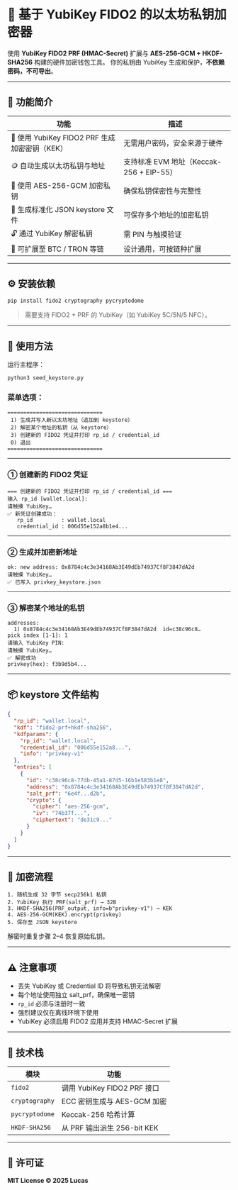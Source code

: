 # 🔐 基于 YubiKey FIDO2 的以太坊私钥加密器

使用 **YubiKey FIDO2 PRF (HMAC-Secret)** 扩展与 **AES-256-GCM + HKDF-SHA256** 构建的硬件加密钱包工具。
你的私钥由 YubiKey 生成和保护，**不依赖密码，不可导出**。

---

## 🚀 功能简介

| 功能 | 描述 |
|------|------|
| 🔑 使用 YubiKey FIDO2 PRF 生成加密密钥（KEK） | 无需用户密码，安全来源于硬件 |
| 🪙 自动生成以太坊私钥与地址 | 支持标准 EVM 地址（Keccak-256 + EIP-55） |
| 🔐 使用 AES-256-GCM 加密私钥 | 确保私钥保密性与完整性 |
| 📁 生成标准化 JSON keystore 文件 | 可保存多个地址的加密私钥 |
| 🔓 通过 YubiKey 解密私钥 | 需 PIN 与触摸验证 |
| 🧩 可扩展至 BTC / TRON 等链 | 设计通用，可按链种扩展 |

---

## ⚙️ 安装依赖

```bash
pip install fido2 cryptography pycryptodome
```

> 需要支持 FIDO2 + PRF 的 YubiKey（如 YubiKey 5C/5N/5 NFC）。

---

## 🧩 使用方法

运行主程序：

```bash
python3 seed_keystore.py
```

### 菜单选项：

```
==============================
 1) 生成并写入新以太坊地址（追加到 keystore）
 2) 解密某个地址的私钥（从 keystore）
 3) 创建新的 FIDO2 凭证并打印 rp_id / credential_id
 0) 退出
==============================
```

---

### ① 创建新的 FIDO2 凭证

```
=== 创建新的 FIDO2 凭证并打印 rp_id / credential_id ===
输入 rp_id [wallet.local]:
请触摸 YubiKey…
✅ 新凭证创建成功：
   rp_id         : wallet.local
   credential_id : 006d55e152a8b1e4...
```

---

### ② 生成并加密新地址

```
ok: new address: 0x8784c4c3e34168Ab3E49dEb74937Cf8F3847dA2d
请触摸 YubiKey…
✅ 已写入 privkey_keystore.json
```

---

### ③ 解密某个地址的私钥

```
addresses:
  1) 0x8784c4c3e34168Ab3E49dEb74937Cf8F3847dA2d  id=c38c96c8…
pick index [1-1]: 1
请输入 YubiKey PIN:
请触摸 YubiKey…
✅ 解密成功
privkey(hex): f3b9d5b4...
```

---

## 📦 keystore 文件结构

```json
{
  "rp_id": "wallet.local",
  "kdf": "fido2-prf+hkdf-sha256",
  "kdfparams": {
    "rp_id": "wallet.local",
    "credential_id": "006d55e152a8...",
    "info": "privkey-v1"
  },
  "entries": [
    {
      "id": "c38c96c8-77db-45a1-87d5-16b1e583b1e8",
      "address": "0x8784c4c3e34168Ab3E49dEb74937Cf8F3847dA2d",
      "salt_prf": "6e4f...d2b",
      "crypto": {
        "cipher": "aes-256-gcm",
        "iv": "74b37f...",
        "ciphertext": "de31c9..."
      }
    }
  ]
}
```

---

## 🔐 加密流程

```
1. 随机生成 32 字节 secp256k1 私钥
2. YubiKey 执行 PRF(salt_prf) → 32B
3. HKDF-SHA256(PRF_output, info=b"privkey-v1") → KEK
4. AES-256-GCM(KEK).encrypt(privkey)
5. 保存至 JSON keystore
```

解密时重复步骤 2–4 恢复原始私钥。

---

## ⚠️ 注意事项

- 丢失 YubiKey 或 Credential ID 将导致私钥无法解密  
- 每个地址使用独立 salt_prf，确保唯一密钥  
- `rp_id` 必须与注册时一致  
- 强烈建议仅在离线环境下使用  
- YubiKey 必须启用 FIDO2 应用并支持 HMAC-Secret 扩展  

---

## 🧱 技术栈

| 模块 | 功能 |
|------|------|
| `fido2` | 调用 YubiKey FIDO2 PRF 接口 |
| `cryptography` | ECC 密钥生成与 AES-GCM 加密 |
| `pycryptodome` | Keccak-256 哈希计算 |
| `HKDF-SHA256` | 从 PRF 输出派生 256-bit KEK |

---

## 📄 许可证

**MIT License © 2025 Lucas**
